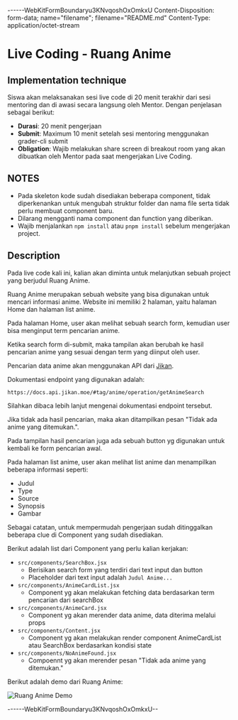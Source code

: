 ------WebKitFormBoundaryu3KNvqoshOxOmkxU
Content-Disposition: form-data; name="filename"; filename="README.md"
Content-Type: application/octet-stream

# Live Coding - Ruang Anime

## Implementation technique

Siswa akan melaksanakan sesi live code di 20 menit terakhir dari sesi mentoring dan di awasi secara langsung oleh Mentor. Dengan penjelasan sebagai berikut:

- **Durasi**: 20 menit pengerjaan
- **Submit**: Maximum 10 menit setelah sesi mentoring menggunakan grader-cli submit
- **Obligation**: Wajib melakukan share screen di breakout room yang akan dibuatkan oleh Mentor pada saat mengerjakan Live Coding.

## NOTES

- Pada skeleton kode sudah disediakan beberapa component, tidak diperkenankan untuk mengubah struktur folder dan nama file serta tidak perlu membuat component baru.
- Dilarang mengganti nama component dan function yang diberikan.
- Wajib menjalankan `npm install` atau `pnpm install` sebelum mengerjakan project.

## Description

Pada live code kali ini, kalian akan diminta untuk melanjutkan sebuah project yang berjudul Ruang Anime.

Ruang Anime merupakan sebuah website yang bisa digunakan untuk mencari informasi anime. Website ini memiliki 2 halaman, yaitu halaman Home dan halaman list anime.

Pada halaman Home, user akan melihat sebuah search form, kemudian user bisa menginput term pencarian anime.

Ketika search form di-submit, maka tampilan akan berubah ke hasil pencarian anime yang sesuai dengan term yang diinput oleh user.

Pencarian data anime akan menggunakan API dari [Jikan](https://jikan.moe/).

Dokumentasi endpoint yang digunakan adalah:

`https://docs.api.jikan.moe/#tag/anime/operation/getAnimeSearch`

Silahkan dibaca lebih lanjut mengenai dokumentasi endpoint tersebut.

Jika tidak ada hasil pencarian, maka akan ditampilkan pesan "Tidak ada anime yang ditemukan.".

Pada tampilan hasil pencarian juga ada sebuah button yg digunakan untuk kembali ke form pencarian awal.

Pada halaman list anime, user akan melihat list anime dan menampilkan beberapa informasi seperti:

- Judul
- Type
- Source
- Synopsis
- Gambar

Sebagai catatan, untuk mempermudah pengerjaan sudah ditinggalkan beberapa clue di Component yang sudah disediakan.

Berikut adalah list dari Component yang perlu kalian kerjakan:

- `src/components/SearchBox.jsx`
  - Berisikan search form yang terdiri dari text input dan button
  - Placeholder dari text input adalah `Judul Anime...`
- `src/components/AnimeCardList.jsx`
  - Component yg akan melakukan fetching data berdasarkan term pencarian dari searchBox
- `src/components/AnimeCard.jsx`
  - Component yg akan merender data anime, data diterima melalui props
- `src/components/Content.jsx`
  - Component yg akan melakukan render component AnimeCardList atau SearchBox berdasarkan kondisi state
- `src/components/NoAnimeFound.jsx`
  - Compoennt yg akan merender pesan "Tidak ada anime yang ditemukan."

Berikut adalah demo dari Ruang Anime:

![Ruang Anime Demo](https://youtu.be/_5YoDfZlYHI)

------WebKitFormBoundaryu3KNvqoshOxOmkxU--
